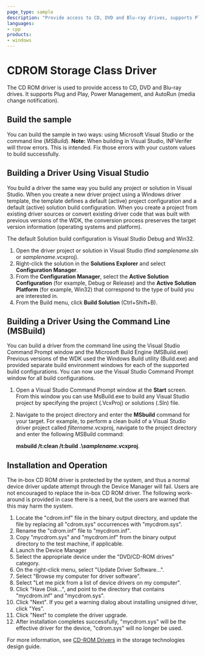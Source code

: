 ```yaml
---
page_type: sample
description: "Provide access to CD, DVD and Blu-ray drives, supports Plug and Play, Power Management, and AutoRun (media change notification)."
languages:
- cpp
products:
- windows
---
```


<!---
    name: CDROM Storage Class Driver
    platform: KMDF
    language: cpp
    category: Storage
    description: Provide access to CD, DVD and Blu-ray drives, supports Plug and Play, Power Management, and AutoRun (media change notification). 
    samplefwlink: http://go.microsoft.com/fwlink/p/?LinkId=617971
--->

# CDROM Storage Class Driver

The CD ROM driver is used to provide access to CD, DVD and Blu-ray drives. It supports Plug and Play, Power Management, and AutoRun (media change notification).

## Build the sample

You can build the sample in two ways: using Microsoft Visual Studio or the command line (*MSBuild*).
**Note:** When building in Visual Studio, INFVerifer will throw errors. This is intended. Fix those errors with your custom values to build successfully.

## Building a Driver Using Visual Studio

You build a driver the same way you build any project or solution in Visual Studio. When you create a new driver project using a Windows driver template, the template defines a default (active) project configuration and a default (active) solution build configuration. When you create a project from existing driver sources or convert existing driver code that was built with previous versions of the WDK, the conversion process preserves the target version information (operating systems and platform).

The default Solution build configuration is Visual Studio Debug and Win32.

1. Open the driver project or solution in Visual Studio (find *samplename*.sln or *samplename*.vcxproj).
1. Right-click the solution in the **Solutions Explorer** and select **Configuration Manager**.
1. From the **Configuration Manager**, select the **Active Solution Configuration** (for example, Debug or Release) and the **Active Solution Platform** (for example, Win32) that correspond to the type of build you are interested in.
1. From the Build menu, click **Build Solution** (Ctrl+Shift+B).

## Building a Driver Using the Command Line (MSBuild)

You can build a driver from the command line using the Visual Studio Command Prompt window and the Microsoft Build Engine (MSBuild.exe) Previous versions of the WDK used the Windows Build utility (Build.exe) and provided separate build environment windows for each of the supported build configurations. You can now use the Visual Studio Command Prompt window for all build configurations.

1. Open a Visual Studio Command Prompt window at the **Start** screen. From this window you can use MsBuild.exe to build any Visual Studio project by specifying the project (.VcxProj) or solutions (.Sln) file.
1. Navigate to the project directory and enter the **MSbuild** command for your target. For example, to perform a clean build of a Visual Studio driver project called *filtername*.vcxproj, navigate to the project directory and enter the following MSBuild command:

    **msbuild /t:clean /t:build .\\***samplename***.vcxproj**.

## Installation and Operation

The in-box CD ROM driver is protected by the system, and thus a normal device driver update attempt through the Device Manager will fail. Users are not encouraged to replace the in-box CD ROM driver. The following work-around is provided in case there is a need, but the users are warned that this may harm the system.

1. Locate the "cdrom.inf" file in the binary output directory, and update the file by replacing all "cdrom.sys" occurrences with "mycdrom.sys".
1. Rename the "cdrom.inf" file to "mycdrom.inf".
1. Copy "mycdrom.sys" and "mycdrom.inf" from the binary output directory to the test machine, if applicable.
1. Launch the Device Manager
1. Select the appropriate device under the "DVD/CD-ROM drives" category.
1. On the right-click menu, select "Update Driver Software...".
1. Select "Browse my computer for driver software".
1. Select "Let me pick from a list of device drivers on my computer".
1. Click "Have Disk...", and point to the directory that contains "mycdrom.inf" and "mycdrom.sys".
1. Click "Next". If you get a warning dialog about installing unsigned driver, click "Yes".
1. Click "Next" to complete the driver upgrade.
1. After installation completes successfully, "mycdrom.sys" will be the effective driver for the device, "cdrom.sys" will no longer be used.

For more information, see [CD-ROM Drivers](http://msdn.microsoft.com/en-us/library/windows/hardware/ff551391) in the storage technologies design guide.